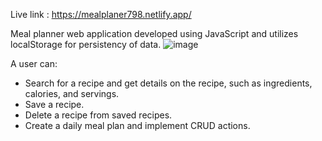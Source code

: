 Live link : https://mealplaner798.netlify.app/

Meal planner web application developed using JavaScript and utilizes localStorage for persistency of data.
![image](https://github.com/user-attachments/assets/f472959a-7eb3-4a1a-a4ac-b4906cebbfc4)


A user can:
- Search for a recipe and get details on the recipe, such as ingredients, calories, and servings.
- Save a recipe.
- Delete a recipe from saved recipes.
- Create a daily meal plan and implement CRUD actions.
